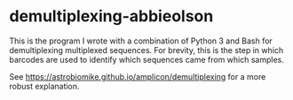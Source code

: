 # demultiplexing-abbieolson

This is the program I wrote with a combination of Python 3 and Bash for demultiplexing multiplexed sequences. 
For brevity, this is the step in which barcodes are used to identify which
sequences came from which samples.

See https://astrobiomike.github.io/amplicon/demultiplexing for a more robust explanation.
